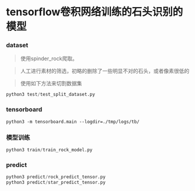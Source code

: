 tensorflow卷积网络训练的石头识别的模型
======
### dataset
>使用spinder_rock爬取。

>人工进行素材的筛选，初略的删除了一些明显不对的石头，或者像素很低的

>使用如下方法来切割数据集

```python
python3 test/test_split_dataset.py
```
### tensorboard
```
python3 -m tensorboard.main --logdir=./tmp/logs/tb/
```
### 模型训练

```python
python3 train/train_rock_model.py
```
### predict
```python
python3 predict/rock_predict_tensor.py
python3 predict/star_predict_tensor.py
```
